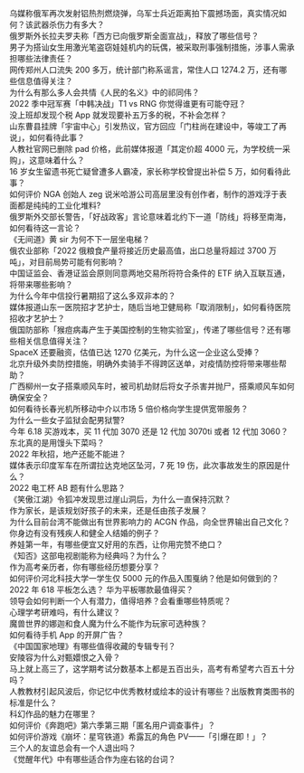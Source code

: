 乌媒称俄军再次发射铝热剂燃烧弹，乌军士兵近距离拍下震撼场面，真实情况如何？该武器杀伤力有多大？  
俄罗斯外长拉夫罗夫称「西方已向俄罗斯全面宣战」，释放了哪些信号？  
男子为搭讪女生用激光笔盗窃娃娃机内的玩偶，被采取刑事强制措施，涉事人需承担哪些法律责任？  
网传郑州人口流失 200 多万，统计部门称系谣言，常住人口 1274.2 万，还有哪些信息值得关注？  
为什么有那么多人会共情《人民的名义》中的祁同伟？  
2022 季中冠军赛「中韩决战」T1 vs RNG 你觉得谁更有可能夺冠？  
没上班却发现个税 App 就发现要补五万多的税，不补会怎样？  
山东曹县挂牌「宇宙中心」引发热议，官方回应「门柱尚在建设中，等竣工了再说」，如何看待此事？  
人教社官网已删除 pad 价格，此前媒体报道「其定价超 4000 元，为学校统一采购」，这意味着什么？  
16 岁女生留遗书死亡疑曾遭多人霸凌，家长称学校曾提出补偿 5 万，如何看待此事？  
如何评价 NGA 创始人 zeg 说米哈游公司高层里没有创作者，制作的游戏浮于表面都是纯纯的工业化堆料?  
俄罗斯外交部长警告，「好战政客」言论意味着北约下一道「防线」将移至南海，如何看待这一言论？  
《无间道》黄 sir 为何不下一层坐电梯？  
俄农业部称「2022 俄粮食产量将接近历史最高值，出口总量将超过 3700 万吨」，对目前局势可能有何影响？  
中国证监会、香港证监会原则同意两地交易所将符合条件的 ETF 纳入互联互通，将带来哪些影响？  
为什么今年中信投行暑期招了这么多双非本的？  
媒体报道山东一医院招才艺护士，随后当地卫健局称「取消限制」，如何看待医院招收才艺护士？  
俄国防部称「猴痘病毒产生于美国控制的生物实验室」，传递了哪些信号？还有哪些相关信息值得关注？  
​SpaceX 还要融资，估值已达 1270 亿美元，为什么这一企业这么受捧？  
北京升级外卖防控措施，明确外卖骑手不得跨区送单，对疫情防控将带来哪些帮助？  
广西柳州一女子搭乘顺风车时，被司机劫财后将女子杀害并抛尸，搭乘顺风车如何确保安全？  
如何看待长春光机所移动中介以市场 5 倍价格向学生提供宽带服务？  
为什么一些女子监狱会配男狱警?  
今年 6.18 买游戏本，买 11 代加 3070 还是 12 代加 3070ti 或者 12 代加 3060？  
东北真的是用馒头下菜吗？  
2022 年秋招，地产还能不能进？  
媒体表示印度军车在所谓拉达克地区坠河，7 死 19 伤，此次事故发生的原因是什么？  
2022 电工杯 AB 题有什么思路？  
《笑傲江湖》令狐冲发现思过崖山洞后，为什么一直保持沉默？  
作为家长，是该规划好孩子的未来，还是任由孩子发展？  
为什么目前台湾不能做出有世界影响力的 ACGN 作品，向全世界输出自己文化？  
你身边有没有残疾人和健全人结婚的例子？  
养娃第一年，有哪些便宜又好用的东西，让你用完赞不绝口？  
《知否》这部电视剧能称为经典吗？为什么？  
作为高考亲历者，你有哪些经历想要分享？  
如何评价河北科技大学一学生仅 5000 元的作品入围戛纳？他是如何做到的？  
2022 年 618 平板怎么选？ 华为平板哪款最值得买？  
领导会如何判断一个人有潜力，值得培养？会看重哪些特质呢？  
心理学考研难吗，有什么建议？  
魔兽世界的娜迦和食人魔为什么不能作为玩家可选种族？  
如何看待手机 App 的开屏广告？  
《中国国家地理》有哪些值得收藏的专辑专刊？  
安陵容为什么对甄嬛恨之入骨？  
马上就上高三了，这学期考试分数基本上都是五百出头，高考有希望考六百五十分吗？  
人教教材引起风波后，你记忆中优秀教材或绘本的设计有哪些？出版教育类图书的标准是什么？  
科幻作品的魅力在哪里？  
如何评价《奔跑吧》第六季第三期「匿名用户调查事件」？  
如何评价游戏《崩坏：星穹铁道》希露瓦的角色 PV——「引爆在即！」？  
三个人的友谊总会有一个人退出吗？  
《觉醒年代》中有哪些适合作为座右铭的台词？  

